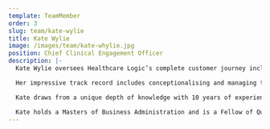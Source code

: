 ```yaml
---
template: TeamMember
order: 3
slug: team/kate-wylie
title: Kate Wylie
image: /images/team/kate-whylie.jpg
position: Chief Clinical Engagement Officer
description: |-
  Kate Wylie oversees Healthcare Logic’s complete customer journey including: sales, marketing, communications, quality,  deployment engagement and end user support. Kate leads a gifted customer success and testing team and injects innovative strategies to deliver a standout value-based offering and service.

  Her impressive track record includes conceptionalising and managing the adoption of the Gold Coast Health Service’s multi-award winning Management Information System across 60 public hospitals that saw over 2,700 stakeholders engaged in Queensland with additional executive level management.

  Kate draws from a unique depth of knowledge with 10 years of experience in service improvement leadership combined with an additional 10 years in healthcare delivery as an Occupational Therapist. Her talent lies in translating insights gained from reviewing data analytics into solutions and has been  responsible for many successful change programs introduced to improve patient and performance outcomes at several health services.

  Kate holds a Masters of Business Administration and is a Fellow of Queensland University of Technology’s Centre for Emergency and Disaster Management with pertinent research in contemporary models of care within Emergency Departments.
---
```

